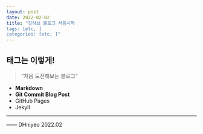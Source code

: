 ```yaml
---
layout: post
date: 2022-02-02
title: "깃허브 블로그 처음시작
tags: [etc, ]
categories: [etc, ]"
---
```


## 태그는 이렇게!


> “처음 도전해보는 블로그”

- **Markdown**
- **Git Commit Blog Post**
- GitHub Pages
- Jekyll

---


—— DHniyeo 2022.02

